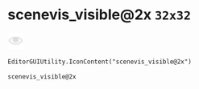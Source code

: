 # scenevis_visible@2x `32x32`
<img src="/img/scenevis_visible.png" width=32 height=32>

``` CSharp
EditorGUIUtility.IconContent("scenevis_visible@2x")
```
```
scenevis_visible@2x
```
